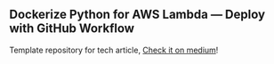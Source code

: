 
## Dockerize Python for AWS Lambda — Deploy with GitHub Workflow

Template repository for tech article, [Check it on medium](https://fabrizio-cafolla.medium.com/dockerize-python-for-aws-lambda-deploy-with-github-workflow-9a930c1e86b1)! 
